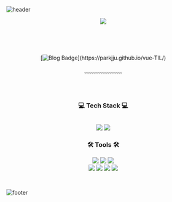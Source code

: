 ![header](https://capsule-render.vercel.app/api?type=waving&&color=gradient&height=100&section=header&fontSize=90)

<div align = "center">

<picture>
  <source
    srcset="https://github-readme-stats.vercel.app/api?username=parkjju&show_icons=true&theme=dark"
    media="(prefers-color-scheme: dark)"
  />
  <source
    srcset="https://github-readme-stats.vercel.app/api?username=parkjju&show_icons=true"
    media="(prefers-color-scheme: light), (prefers-color-scheme: no-preference)"
  />
  <img src="https://github-readme-stats.vercel.app/api?username=parkjju&show_icons=true" />
</picture>


<br/>

<br/>


<br/><br/>

[![Blog Badge](http://img.shields.io/badge/-Blog-white?style=flat-square&logo=Vue.js&link=[https://blog.naver.com/chajuhui123](https://parkjju.github.io/vue-TIL/))](https://parkjju.github.io/vue-TIL/)

﹏﹏﹏﹏﹏﹏﹏

<br/><br/>
 
<h3>💻 Tech Stack 💻</h3>
 
<br/>

<img src="https://img.shields.io/badge/Swift-F05138?style=flat-square&logo=Swift&logoColor=white"/>
<img src="https://img.shields.io/badge/ReactiveX-B7178C?style=flat-square&logo=ReactiveX&logoColor=white"/>

<h3>🛠 Tools 🛠</h3>
 <p align='leading'>
  <img src="https://img.shields.io/badge/Git-F05032?style=flat&logo=Git&logoColor=white"/>
  <img src="https://img.shields.io/badge/GitHub-181717?style=flat&logo=GitHub&logoColor=white"/>
  <img src="https://img.shields.io/badge/iTerm2-000000?style=flat&logo=iTerm2&logoColor=white"/>
   <br/>
<!--   <img src="https://img.shields.io/badge/Sublime Text-FF9800?style=flat&logo=Sublime Text&logoColor=white"/> -->
  <img src="https://img.shields.io/badge/Xcode-147EFB?style=flat&logo=Xcode&logoColor=white"/>
  <img src="https://img.shields.io/badge/Visual Studio Code-007ACC?style=flat&logo=Visual Studio Code&logoColor=white"/>
<!--   <img src="https://img.shields.io/badge/Slack-4A154B?style=flat&logo=Slack&logoColor=white"/> -->
  <img src="https://img.shields.io/badge/Notion-000000?style=flat&logo=Notion&logoColor=white"/>
  <img src="https://img.shields.io/badge/Discord-5865F2?style=flat&logo=Discord&logoColor=white"/>
</p>


<br/>

</div>

![footer](https://capsule-render.vercel.app/api?type=waving&&color=gradient&height=100&section=footer&fontSize=90)



